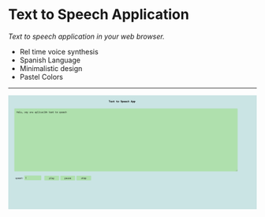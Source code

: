 # Text to Speech Application
*Text to speech application in your web browser.*
* Rel time voice synthesis
* Spanish Language
* Minimalistic design
* Pastel Colors

------------

![](TTS-screencapture.png)